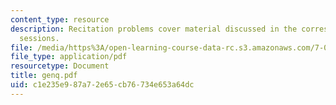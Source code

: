 ```yaml
---
content_type: resource
description: Recitation problems cover material discussed in the corresponding lecture
  sessions.
file: /media/https%3A/open-learning-course-data-rc.s3.amazonaws.com/7-012-introduction-to-biology-fall-2004/c1e235e987a72e65cb76734e653a64dc_genq.pdf
file_type: application/pdf
resourcetype: Document
title: genq.pdf
uid: c1e235e9-87a7-2e65-cb76-734e653a64dc
---
```

